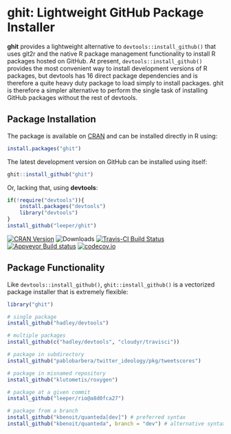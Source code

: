 # ghit: Lightweight GitHub Package Installer #

**ghit** provides a lightweight alternative to `devtools::install_github()` that uses git2r and the native R package management functionality to install R packages hosted on GitHub. At present, `devtools::install_github()` provides the most convenient way to install development versions of R packages, but devtools has 16 direct package dependencies and is therefore a quite heavy duty package to load simply to install packages. ghit is therefore a simpler alternative to perform the single task of installing GitHub packages without the rest of devtools.

## Package Installation ##

The package is available on [CRAN](http://cran.r-project.org/web/packages/ghit/) and can be installed directly in R using:

```R
install.packages("ghit")
```

The latest development version on GitHub can be installed using itself:

```R
ghit::install_github("ghit")
```

Or, lacking that, using **devtools**:

```R
if(!require("devtools")){
    install.packages("devtools")
    library("devtools")
}
install_github("leeper/ghit")
```

[![CRAN Version](http://www.r-pkg.org/badges/version/ghit)](http://cran.r-project.org/package=ghit)
![Downloads](http://cranlogs.r-pkg.org/badges/ghit)
[![Travis-CI Build Status](https://travis-ci.org/leeper/ghit.png?branch=master)](https://travis-ci.org/leeper/ghit)
[![Appveyor Build status](https://ci.appveyor.com/api/projects/status/0nr5r6fycm8jcxm0?svg=true)](https://ci.appveyor.com/project/leeper/ghit)
[![codecov.io](http://codecov.io/github/leeper/ghit/coverage.svg?branch=master)](http://codecov.io/github/leeper/ghit?branch=master)

## Package Functionality ##

Like `devtools::install_github()`, `ghit::install_github()` is a vectorized package installer that is extremely flexible:

```R
library("ghit")

# single package
install_github("hadley/devtools")

# multiple packages
install_github(c("hadley/devtools", "cloudyr/travisci"))

# package in subdirectory
install_github("pablobarbera/twitter_ideology/pkg/tweetscores")

# package in misnamed repository
install_github("klutometis/roxygen")

# package at a given commit
install_github("leeper/rio@a8d0fca27")

# package from a branch
install_github("kbenoit/quanteda[dev]") # preferred syntax
install_github("kbenoit/quanteda", branch = "dev") # alternative syntax
```

